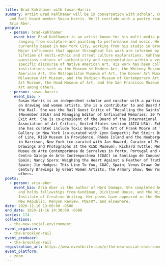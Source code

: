 ```yaml
---
title: Brad Kahlhamer with Susan Harris
summary: Artist Brad Kahlhamer will be in conversation with scholar, curator,
  and Rail board member Susan Harris. We'll conclude with a poetry reading from
  Aria Aber.
people:
  - person: brad-kahlhamer
    event_bio: Brad Kahlhamer is an artist known for his multi-media practice,
      ranging from sculpture and painting to performance and music. He is
      currently based in New York City, working from his studio in Brooklyn.
      Major influences that appear throughout his work are informed by a
      lifetime of multi-ethnic and street culture explorations. Kahlhamer
      questions notions of authenticity and representation within a very
      specific discourse of Native American art. His work has been collected by
      institutions such as the Museum of Modern Art, the Whitney Museum of
      American Art, the Metropolitan Museum of Art, the Denver Art Museum, the
      Milwaukee Art Museum, and the Madison Museum of Contemporary Art, Seattle
      Art Museum, the Hood Museum of Art, and the San Francisco Museum of Modern
      Art among others.
  - person: susan-harris
    event_bio: >
      Susan Harris is an independent scholar and curator with a particular focus
      on drawing and women artists. She is a contributor to and Board Member of
      the Rail. She was the Rail Guest Critic of “Recalling the Saints”
      (November 2016) and Managing Editor of Unfinished Memories: 30 Years of
      Exit Art. She is co-president of the Board of the International
      Association of Art Critics, United States section (AICA-USA). Exhibition
      she has curated include Toxic Beauty: The Art of Frank Moore at The Grey
      Gallery in New York (co-curated with Lynn Gumpert); Pat Steir: Drawing Out
      of Line, RISD Museum in Providence, Rhode Island and the Neuberger Museum
      in Harrison, New York (co-curated with Jan Howard, Curator of Prints,
      Drawings and Photographs at the RISD Museum); Richard Tuttle: Memento,
      Museu de Arte Contemporânea de Serralves in Porto, Portugal and cENTER at
      Centro Galego de Arte Contemporánea (CGAC) in Santiago de Compostela,
      Spain; Nancy Spero: Weighing the Heart Against a Feather of Truth, CGAC,
      Spain; Jim Hodges: This Line To You, CGAC, Spain; Venus Drawn Out: 20th
      Century Drawings by Great Women Artists, The Armory Show, New York; among
      others. 
poets:
  - person: aria-aber
    event_bio: Aria Aber is the author of Hard Damage. She completed her MFA at NYU
      and holds fellowships from Kundiman, Dickinson House, and the Wisconsin
      Institute of Creative Writing. Her poems have appeared in the New Yorker,
      New Republic, Kenyon Review, POETRY, and elsewhere.
date: 2020-11-16 13:00:00 -0500
end_date: 2020-11-16 14:30:00 -0500
series: 174
collections:
  - the-new-social-environment
event_organizer:
  - the-brooklyn-rail
event_producer:
  - the-brooklyn-rail
registration_url: https://www.eventbrite.com/e/the-new-social-environment-174-brad-kahlhamer-tickets-128923737369
event_platform:
  - zoom
---
```

